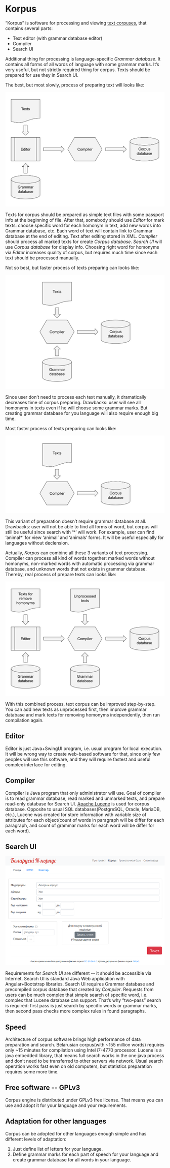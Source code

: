 Korpus
======

“Korpus” is software for processing and viewing [text corpuses](https://en.wikipedia.org/wiki/Text_corpus), that contains several parts:

* Text editor (with grammar database editor)
* Compiler
* Search UI

Additional thing for processing is language-specific *Grammar database*. It contains all forms of all words of language with some grammar marks. It’s very useful, but not strictly required thing for corpus.
Texts should be prepared for use they in Search UI.

The best, but most slowly, process of preparing text will looks like:

<img src="readme1.svg">

Texts for corpus should be prepared as simple text files with some passport info at the beginning of file. After that, somebody should use *Editor* for mark texts: choose specific word for each homonym in text, add new words into Grammar database, etc. Each word of text will contain link to Grammar database at the end of editing. Text after editing stored in XML.
*Compiler* should process all marked texts for create *Corpus database*. *Search UI* will use *Corpus database* for display info.
Choosing right word for homonyms via *Editor* increases quality of corpus, but requires much time since each text should be processed manually.

Not so best, but faster process of texts preparing can looks like:

<img src="readme2.svg">

Since user don’t need to process each text manually, it dramatically decreases time of corpus preparing. Drawbacks: user will see all homonyms in texts even if he will choose some grammar marks.
But creating grammar database for you language will also require enough big time.

Most faster process of texts preparing can looks like:

<img src="readme3.svg">

This variant of preparation doesn’t require grammar database at all. Drawbacks: user will not be able to find all forms of word, but corpus will still be useful since search with ‘\*’ will work. For example, user can find ‘animal\*’ for view ‘animal’ and ‘animals’ forms. It will be useful especially  for languages without declension.

Actually, *Korpus* can combine all these 3 variants of text processing. Compiler can process all kind of words together: marked words without homonyms, non-marked words with automatic processing via grammar database, and unknown words that not exists in grammar database. Thereby, real process of prepare texts can looks like:

<img src="readme4.svg">

With this combined process, text corpus can be improved step-by-step. You can add new texts as unprocessed first, then improve grammar database and mark texts for removing homonyms independently, then run compilation again.

Editor
------
Editor is just Java+SwingUI program, i.e. usual program for local execution. It will be wrong way to create web-based software for that, since only few peoples will use this software, and they will require fastest and useful complex interface for editing.

Compiler
--------
Compiler is Java program that only administrator will use. Goal of compiler is to read grammar database, read marked and unmarked texts, and prepare read-only database for Search UI.
[Apache Lucene](https://lucene.apache.org/) is used for corpus database. Opposite to usual SQL databases(PostgreSQL, Oracle, MariaDB, etc.), Lucene was created for store information with variable size of attributes for each object(count of words in paragraph will be differ for each paragraph, and count of grammar marks for each word will be differ for each word).

Search UI
---------

<img src="readme5.png">

Requirements for *Search UI* are different -- it should be accessible via Internet. Search UI is standard Java Web application with Angular+Bootstrap libraries. Search UI requires Grammar database and precompiled corpus database that created by *Compiler*.
Requests from users can be much complex that simple search of specific word, i.e. complex that Lucene database can support. That’s why “two-pass” search is required: first pass is just search by specific words or grammar marks, then second pass checks more complex rules in found paragraphs.

Speed
-----
Architecture of corpus software brings high performance of data preparation and search.
Belarusian corpus(with ~155 million words) requires only ~15 minutes for compilation using Intel i7-4770 processor.
Lucene is a java embedded library, that means full search works in the one java process and don’t need to be transferred to other servers via network. Usual search operation works fast even on old computers, but statistics preparation requires some more time.

Free software -- GPLv3
----------------------
Corpus engine is distributed under GPLv3 free license. That means you can use and adopt it for your language and your requirements.

Adaptation for other languages
------------------------------
Corpus can be adopted for other languages enough simple and has different levels of adaptation:
1. Just define list of letters for your language.
2. Define grammar marks for each part of speech for your language and create grammar database for all words in your language.
